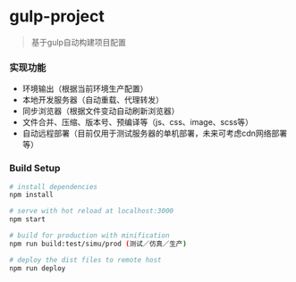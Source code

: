 # gulp-project
>基于gulp自动构建项目配置

### 实现功能
- 环境输出（根据当前环境生产配置）
- 本地开发服务器（自动重载、代理转发）
- 同步浏览器（根据文件变动自动刷新浏览器）
- 文件合并、压缩、版本号、预编译等（js、css、image、scss等）
- 自动远程部署（目前仅用于测试服务器的单机部署，未来可考虑cdn网络部署等）

### Build Setup

``` bash
# install dependencies
npm install

# serve with hot reload at localhost:3000
npm start

# build for production with minification
npm run build:test/simu/prod (测试／仿真／生产)

# deploy the dist files to remote host
npm run deploy
```
